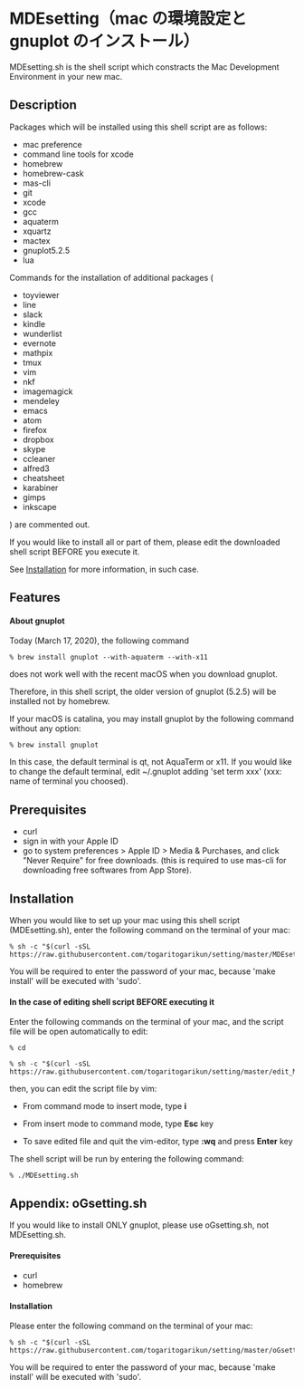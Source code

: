 # MDEsetting（mac の環境設定と gnuplot のインストール）
MDEsetting.sh is the shell script which constracts the Mac Development Environment in your new mac.


## Description
Packages which will be installed using this shell script are as follows:
- mac preference
- command line tools for xcode
- homebrew
- homebrew-cask
- mas-cli
- git
- xcode
- gcc
- aquaterm
- xquartz
- mactex
- gnuplot5.2.5
- lua

Commands for the installation of additional packages (
- toyviewer
- line
- slack
- kindle
- wunderlist
- evernote
- mathpix
- tmux
- vim
- nkf
- imagemagick
- mendeley
- emacs
- atom
- firefox
- dropbox
- skype
- ccleaner
- alfred3
- cheatsheet
- karabiner
- gimps
- inkscape

) are commented out. 

If you would like to install all or part of them, please edit the downloaded shell script BEFORE you execute it.

See <a href="#In-the-case-of-editing-shell-script-BEFORE-executing-it">Installation</a> for more information, in such case.


## Features
#### About gnuplot
Today (March 17, 2020), the following command

    % brew install gnuplot --with-aquaterm --with-x11

does not work well with the recent macOS when you download gnuplot.

Therefore, in this shell script, 
the older version of gnuplot (5.2.5) will be installed not by homebrew.


If your macOS is catalina, 
you may install gnuplot by the following command without any option: 

    % brew install gnuplot

In this case, the default terminal is qt, not AquaTerm or x11.
If you would like to change the default terminal, edit ~/.gnuplot adding 'set term xxx' (xxx: name of terminal you choosed).


## Prerequisites
- curl
- sign in with your Apple ID
- go to system preferences > Apple ID > Media & Purchases, and click "Never Require" for free downloads. (this is required to use mas-cli for downloading free softwares from App Store).


## Installation
When you would like to set up your mac using this shell script (MDEsetting.sh), enter the following command on the terminal of your mac:

    % sh -c "$(curl -sSL https://raw.githubusercontent.com/togaritogarikun/setting/master/MDEsetting.sh)"

You will be required to enter the password of your mac, because 'make install' will be executed with 'sudo'.

#### In the case of editing shell script BEFORE executing it
Enter the following commands on the terminal of your mac, and the script file will be open automatically to edit:

    % cd

    % sh -c "$(curl -sSL https://raw.githubusercontent.com/togaritogarikun/setting/master/edit_MDEsetting.sh)"
    
then, you can edit the script file by vim:

- From command mode to insert mode, type **i**

- From insert mode to command mode, type **Esc** key

- To save edited file and quit the vim-editor, type **:wq** and press **Enter** key

The shell script will be run by entering the following command:
    
    % ./MDEsetting.sh

## Appendix: oGsetting.sh
If you would like to install ONLY gnuplot, please use oGsetting.sh, not MDEsetting.sh.

#### Prerequisites
- curl
- homebrew

#### Installation
Please enter the following command on the terminal of your mac:

    % sh -c "$(curl -sSL https://raw.githubusercontent.com/togaritogarikun/setting/master/oGsetting.sh)"

You will be required to enter the password of your mac, because 'make install' will be executed with 'sudo'.
